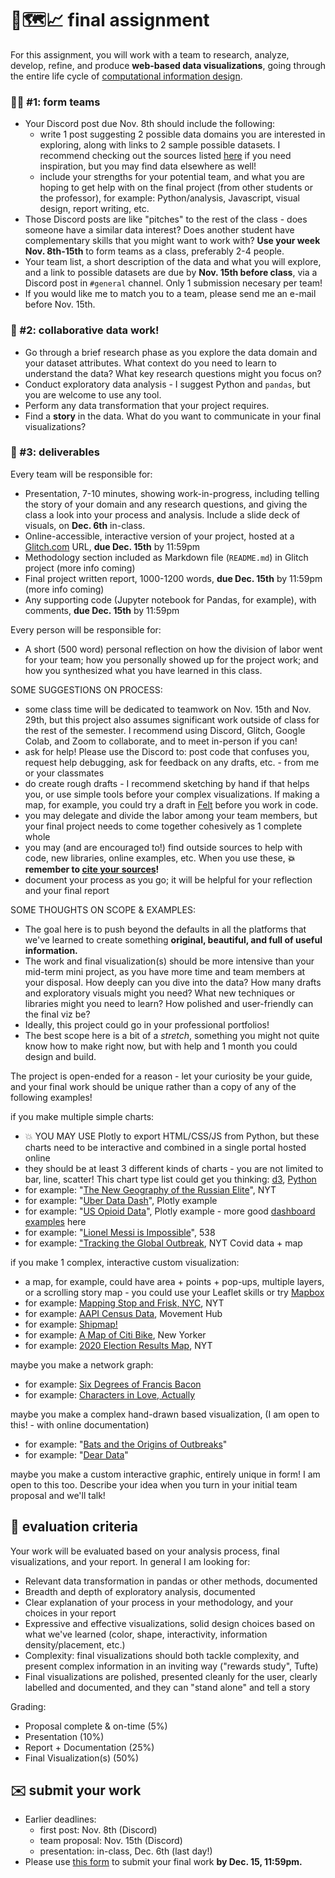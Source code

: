 # 🤖🗺️📈 final assignment

For this assignment, you will work with a team to research, analyze, develop, refine, and produce **web-based data visualizations**, going through the entire life cycle of [computational information design](https://benfry.com/phd/dissertation/5.html).

### 🤸‍♀️ #1: form teams

- Your Discord post due Nov. 8th should include the following:
    - write 1 post suggesting 2 possible data domains you are interested in exploring, along with links to 2 sample possible datasets. I recommend checking out the sources listed [here](https://github.com/mab253/dataviz_fall23/blob/main/sources-list.md) if you need inspiration, but you may find data elsewhere as well!
    - include your strengths for your potential team, and what you are hoping to get help with on the final project (from other students or the professor), for example: Python/analysis, Javascript, visual design, report writing, etc.
- Those Discord posts are like "pitches" to the rest of the class - does someone have a similar data interest? Does another student have complementary skills that you might want to work with? **Use your week Nov. 8th-15th** to form teams as a class, preferably 2-4 people.
- Your team list, a short description of the data and what you will explore, and a link to possible datasets are due by **Nov. 15th before class**, via a Discord post in `#general` channel. Only 1 submission necesary per team!
- If you would like me to match you to a team, please send me an e-mail before Nov. 15th.

### 📑 #2: collaborative data work!

- Go through a brief research phase as you explore the data domain and your dataset attributes. What context do you need to learn to understand the data? What key research questions might you focus on?
- Conduct exploratory data analysis - I suggest Python and `pandas`, but you are welcome to use any tool.
- Perform any data transformation that your project requires.
- Find a **story** in the data. What do you want to communicate in your final visualizations?

### 📀 #3: deliverables

Every team will be responsible for:
- Presentation, 7-10 minutes, showing work-in-progress, including telling the story of your domain and any research questions, and giving the class a look into your process and analysis. Include a slide deck of visuals, on **Dec. 6th** in-class.
- Online-accessible, interactive version of your project, hosted at a [Glitch.com](https://glitch.com) URL, **due Dec. 15th** by 11:59pm
- Methodology section included as Markdown file (`README.md`) in Glitch project (more info coming)
- Final project written report, 1000-1200 words, **due Dec. 15th** by 11:59pm (more info coming)
- Any supporting code (Jupyter notebook for Pandas, for example), with comments, **due Dec. 15th** by 11:59pm

Every person will be responsible for:
- A short (500 word) personal reflection on how the division of labor went for your team; how you personally showed up for the project work; and how you synthesized what you have learned in this class.

SOME SUGGESTIONS ON PROCESS:
- some class time will be dedicated to teamwork on Nov. 15th and Nov. 29th, but this project also assumes significant work outside of class for the rest of the semester. I recommend using Discord, Glitch, Google Colab, and Zoom to collaborate, and to meet in-person if you can!
- ask for help! Please use the Discord to: post code that confuses you, request help debugging, ask for feedback on any drafts, etc. - from me or your classmates
- do create rough drafts - I recommend sketching by hand if that helps you, or use simple tools before your complex visualizations. If making a map, for example, you could try a draft in [Felt](https://felt.com/) before you work in code.
- you may delegate and divide the labor among your team members, but your final project needs to come together cohesively as 1 complete whole
- you may (and are encouraged to!) find outside sources to help with code, new libraries, online examples, etc. When you use these, **💥 remember to [cite your sources](https://github.com/mab253/dataviz_fall23/blob/main/citations.md)!**
- document your process as you go; it will be helpful for your reflection and your final report

SOME THOUGHTS ON SCOPE & EXAMPLES:
- The goal here is to push beyond the defaults in all the platforms that we've learned to create something **original, beautiful, and full of useful information.**
- The work and final visualization(s) should be more intensive than your mid-term mini project, as you have more time and team members at your disposal. How deeply can you dive into the data? How many drafts and exploratory visuals might you need? What new techniques or libraries might you need to learn?  How polished and user-friendly can the final viz be?
- Ideally, this project could go in your professional portfolios!
- The best scope here is a bit of a _stretch_, something you might not quite know how to make right now, but with help and 1 month you could design and build.

The project is open-ended for a reason - let your curiosity be your guide, and your final work should be unique rather than a copy of any of the following examples!

if you make multiple simple charts:
- 💥 YOU MAY USE Plotly to export HTML/CSS/JS from Python, but these charts need to be interactive and combined in a single portal hosted online
- they should be at least 3 different kinds of charts - you are not limited to bar, line, scatter! This chart type list could get you thinking: [d3](https://d3-graph-gallery.com/), [Python](https://python-graph-gallery.com/)
- for example: "[The New Geography of the Russian Elite](https://www.nytimes.com/interactive/2022/06/17/world/europe/russia-private-jets.html)", NYT
- for example: "[Uber Data Dash](https://dash.gallery/dash-uber-rides-demo/)", Plotly example 
- for example: "[US Opioid Data](https://dash.gallery/dash-opioid-epidemic/)", Plotly example - more good [dashboard examples](https://dash.gallery/Portal/) here
- for example: "[Lionel Messi is Impossible](https://fivethirtyeight.com/features/lionel-messi-is-impossible/)", 538 
- for example: ["Tracking the Global Outbreak](https://www.nytimes.com/interactive/2021/world/covid-cases.html), NYT Covid data + map

if you make 1 complex, interactive custom visualization:
- a map, for example, could have area + points + pop-ups, multiple layers, or a scrolling story map - you could use your Leaflet skills or try [Mapbox](https://docs.mapbox.com/mapbox-gl-js/example/)
- for example: [Mapping Stop and Frisk, NYC](https://docs.mapbox.com/mapbox-gl-js/example/), NYT
- for example: [AAPI Census Data](https://ucla-center-for-neighborhood-knowledge.github.io/hub-census-map/), Movement Hub
- for example: [Shipmap!](https://www.shipmap.org/)
- for example: [A Map of Citi Bike](https://projects.newyorker.com/story/citi-bike.html), New Yorker
- for example: [2020 Election Results Map](https://www.nytimes.com/interactive/2021/upshot/2020-election-map.html), NYT

maybe you make a network graph:
- for example: [Six Degrees of Francis Bacon](http://sixdegreesoffrancisbacon.com)
- for example: [Characters in Love, Actually](https://dgrtwo.shinyapps.io/love-actually-network/)

maybe you make a complex hand-drawn based visualization, (I am open to this! - with online documentation)
- for example: "[Bats and the Origins of Outbreaks](https://www.reuters.com/graphics/HEALTH-CORONAVIRUS/BATS/qzjpqglbxpx/)"
- for example: "[Dear Data](http://www.dear-data.com/theproject)"

maybe you make a custom interactive graphic, entirely unique in form! I am open to this too. Describe your idea when you turn in your initial team proposal and we'll talk!

## 🔎 evaluation criteria

Your work will be evaluated based on your analysis process, final visualizations, and your report. In general I am looking for:
  - Relevant data transformation in pandas or other methods, documented
  - Breadth and depth of exploratory analysis, documented
  - Clear explanation of your process in your methodology, and your choices in your report
  - Expressive and effective visualizations, solid design choices based on what we've learned (color, shape, interactivity, information density/placement, etc.)
  - Complexity: final visualizations should both tackle complexity, and present complex information in an inviting way ("rewards study", Tufte)
  - Final visualizations are polished, presented cleanly for the user, clearly labelled and documented, and they can "stand alone" and tell a story

Grading:
  - Proposal complete & on-time (5%)
  - Presentation (10%)
  - Report + Documentation (25%)
  - Final Visualization(s) (50%)

## ✉️ submit your work
  - Earlier deadlines:
      - first post: Nov. 8th (Discord)
      - team proposal: Nov. 15th (Discord)
      - presentation: in-class, Dec. 6th (last day!)
  - Please use [this form](https://airtable.com/appJ1zoJbOnRhJYPQ/shrQLr3zxT02wTSZ2) to submit your final work **by Dec. 15, 11:59pm.**

